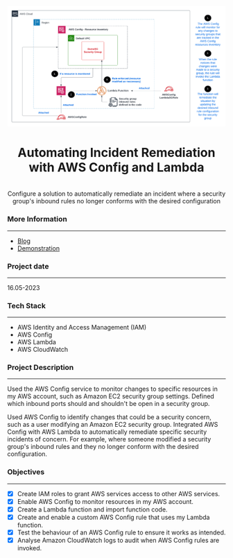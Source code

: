<br />

![Architecture Diagram](Architecture.png)
  <h1 align="center">Automating Incident Remediation with AWS Config and Lambda</h1>
  <p align="center">
    <br />
    Configure a solution to automatically remediate an incident where a security group's inbound rules no longer conforms with the desired configuration
  </p>
</p>

### More Information
------------------
- [Blog](https://blog.digitalden.cloud/automating-incident-remediation-with-aws-config-and-lambda-9efc077b72e9)
- [Demonstration](https://www.youtube.com/channel/UCHoxUz0IfdhOieSXox_mwSw)

### Project date
------------------
16.05-2023

### Tech Stack
------------------
- AWS Identity and Access Management (IAM)
- AWS Config
- AWS Lambda
- AWS CloudWatch

### Project Description
-----------------
Used the AWS Config service to monitor changes to specific resources in my AWS account, such as Amazon EC2 security group settings. Defined which inbound ports should and shouldn't be open in a security group.

Used AWS Config to identify changes that could be a security concern, such as a user modifying an Amazon EC2 security group. Integrated AWS Config with AWS Lambda to automatically remediate specific security incidents of concern. For example, where someone modified a security group's inbound rules and they no longer conform with the desired configuration.

### Objectives
-----------------
- [x] Create IAM roles to grant AWS services access to other AWS services.
- [x] Enable AWS Config to monitor resources in my AWS account.
- [x] Create a Lambda function and import function code.
- [x] Create and enable a custom AWS Config rule that uses my Lambda function.
- [x] Test the behaviour of an AWS Config rule to ensure it works as intended.
- [x] Analyse Amazon CloudWatch logs to audit when AWS Config rules are invoked.

